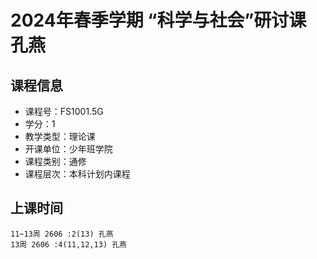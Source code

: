 # 2024年春季学期 “科学与社会”研讨课 孔燕






## 课程信息

- 课程号：FS1001.5G
- 学分：1
- 教学类型：理论课
- 开课单位：少年班学院
- 课程类别：通修
- 课程层次：本科计划内课程

## 上课时间

```
11~13周 2606 :2(13) 孔燕
13周 2606 :4(11,12,13) 孔燕
```

